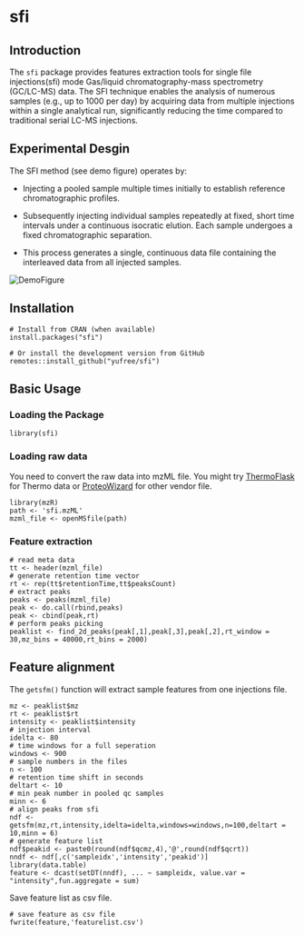 # sfi

## Introduction

The `sfi` package provides features extraction tools for single file injections(sfi) mode Gas/liquid chromatography-mass spectrometry (GC/LC-MS) data. The SFI technique enables the analysis of numerous samples (e.g., up to 1000 per day) by acquiring data from multiple injections within a single analytical run, significantly reducing the time compared to traditional serial LC-MS injections.

## Experimental Desgin

The SFI method (see demo figure) operates by:

- Injecting a pooled sample multiple times initially to establish reference chromatographic profiles.

- Subsequently injecting individual samples repeatedly at fixed, short time intervals under a continuous isocratic elution. Each sample undergoes a fixed chromatographic separation.

- This process generates a single, continuous data file containing the interleaved data from all injected samples.

![DemoFigure](https://github.com/yufree/presentation/blob/gh-pages/figure/SFI.png?raw=true)

## Installation

```
# Install from CRAN (when available)
install.packages("sfi")

# Or install the development version from GitHub
remotes::install_github("yufree/sfi")
```

## Basic Usage

### Loading the Package

```
library(sfi)
```

### Loading raw data

You need to convert the raw data into mzML file. You might try [ThermoFlask](https://github.com/yufree/thermoflask) for Thermo data or [ProteoWizard](https://proteowizard.sourceforge.io/download.html) for other vendor file.

```
library(mzR)
path <- 'sfi.mzML'
mzml_file <- openMSfile(path)
```

### Feature extraction

```
# read meta data
tt <- header(mzml_file)
# generate retention time vector
rt <- rep(tt$retentionTime,tt$peaksCount)
# extract peaks
peaks <- peaks(mzml_file)
peak <- do.call(rbind,peaks)
peak <- cbind(peak,rt)
# perform peaks picking
peaklist <- find_2d_peaks(peak[,1],peak[,3],peak[,2],rt_window = 30,mz_bins = 40000,rt_bins = 2000)
```

## Feature alignment

The `getsfm()` function will extract sample features from one injections file.

```
mz <- peaklist$mz
rt <- peaklist$rt
intensity <- peaklist$intensity
# injection interval
idelta <- 80
# time windows for a full seperation
windows <- 900
# sample numbers in the files
n <- 100
# retention time shift in seconds
deltart <- 10
# min peak number in pooled qc samples 
minn <- 6
# align peaks from sfi
ndf <- getsfm(mz,rt,intensity,idelta=idelta,windows=windows,n=100,deltart = 10,minn = 6)
# generate feature list
ndf$peakid <- paste0(round(ndf$qcmz,4),'@',round(ndf$qcrt))
nndf <- ndf[,c('sampleidx','intensity','peakid')]
library(data.table)
feature <- dcast(setDT(nndf), ... ~ sampleidx, value.var = "intensity",fun.aggregate = sum)
```

Save feature list as csv file.

```
# save feature as csv file
fwrite(feature,'featurelist.csv')
```
